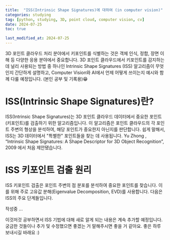 ```yaml
---
title:  "ISS(Intrinsic Shape Signatures)에 대하여 (in computer vision)" 
categories: studying
tag: [python, studying, 3D, point cloud, computer vision, cv]
date: 2024-07-25
toc: true

last_modified_at: 2024-07-25
---
```


3D 포인트 클라우드 처리 분야에서 키포인트를 식별하는 것은 객체 인식, 정합, 장면 이해 등 다양한 응용 분야에서 중요합니다. 3D 포인트 클라우드에서 키포인트를 감지하는 데 널리 사용되는 방법 중 하나인 Intrinsic Shape Signatures (ISS) 알고리즘이 무엇인지 간단하게 설명하고, Computer Vision와 AI에서 언제 어떻게 쓰이는지 예시와 함께 다룰 예정입니다. (본인 공부 및 기록용)😁

# ISS(Intrinsic Shape Signatures)란?
ISS(Intrinsic Shape Signatures)는 3D 포인트 클라우드 데이터에서 중요한 포인트(키포인트)를 검출하기 위한 알고리즘입니다. 이 알고리즘은 포인트 클라우드의 각 포인트 주변의 형상을 분석하여, 해당 포인트가 중요한지 아닌지를 판단합니다. 쉽게 말해서, ISS는 3D 데이터에서 "특별한" 포인트들을 찾는 데 사용됩니다.
Yu Zhong , “Intrinsic Shape Signatures: A Shape Descriptor for 3D Object Recognition”, 2009 에서 처음 제안됐습니다.

# ISS 키포인트 검출 원리
ISS 키포인트 검출은 포인트 주변의 점 분포를 분석하여 중요한 포인트를 찾습니다. 이를 위해 주로 고유값 분해(Eigenvalue Decomposition, EVD)를 사용합니다. 다음은 ISS의 주요 단계들입니다.




작성중 ...


이것저것 공부하면서 ISS 기법에 대해 새로 알게 되는 내용은 계속 추가할 예정입니다. 궁금한 것들이나 추가 및 수정했으면 좋겠는 거 말해주시면 좋을 거 같아요.
좋은 하루 보내시길 바래요 :)